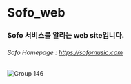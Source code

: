 # Sofo_web
### Sofo 서비스를 알리는 web site입니다.
###### Sofo Homepage : https://sofomusic.com


![Group 146](https://github.com/c-peace/Sofo_web/assets/85606158/2ba7bb1a-430d-4315-822c-87d96b1129f7)
